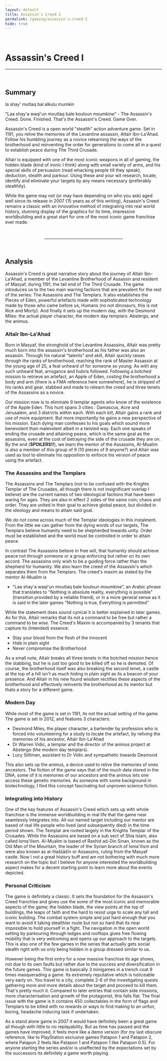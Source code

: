```yaml
---
layout: default
title: Assassin's Creed I
permalink: /gaming/assassin's-creed-I
hide: true
---
```

<p><br></p>

Assassin's Creed I
=========

<hr style="height:2px;border-width:0;color:gray;background-color:gray">

<br>

**Summary**
--------
la shay' mutlaq bal alkulu mumkin

"Laa shay'a waqi'un moutlaq bale kouloun moumkine" - The Assassin's Creed. Done. Finished. That's the Assassin's Creed. Game Over.

Assassin's Creed is a open world "stealth" action adventure game. Set in 1191, you relive the memories of the Levantine assassin,  Altaïr Ibn-La'Ahad. Follow his humbling journey as a novice relearning the ways of the brotherhood and reinventing the order for generations to come all in a quest to establish peace during The Third Crusade.

Altaïr is equipped with one of the most iconic weapons in all of gaming, the hidden blade (kind of ironic I think) along with small variety of arms, and his special skills of persuasion (read whacking people till they speak), deduction, stealth and parkour. Using these and your wit research, locate, identify and eliminate your targets by any means necessary (preferably stealthily).

While the game may not (or may have depending on who you ask) aged well since its release in 2007 (15 years as of this writing), Assassin's Creed remains a classic with an innovative method of integrating into real world history, stunning display of the graphics for its time, impressive worldbuilding and a great start for one of the most iconic game franchise ever made.

<br>

<hr style="width:50%; margin-left:25%">

<br>


**Analysis**
---------

Assassin's Creed is great narrative story about the journey of Altaïr Ibn-La'Ahad, a member of the Levantine Brotherhood of Assassin and resident of Masyaf, during 1191, the tail end of The Third Crusade. The game introduces us to the two main warring factions that are prevalent for the rest of the series: The Assassins and The Templars. It also establishes the Pieces of Eden, powerful artefacts made with sophisticated technology made by those who came before us, Humans (no not dinosaurs, this is not Rick and Morty). And finally it sets up the modern day, with the Desmond Miles: the actual player character, the modern day templars: Abstergo, and the animus.


### Altaïr Ibn-La'Ahad

Born in Masyaf, the stronghold of the Levantine Assassins, Altaïr was pretty much born into the assassin's brotherhood as his father was also an assassin. Through his natural "talents" and skill, Altaïr quickly raises through the ranks of brotherhood, reaching the rank of Master Assassin at the young age of 25, a feat unheard of for someone so young. As with any such unheard feat, arrogance and hubris followed. Following a botched mission to retrieve an artefact, an Apple of Eden, costing the brotherhood a body and arm (there is a FMA reference here somewhere), he is stripped of his ranks and gear, stabbed and made to relearn the creed and three tenets of the Assassins as a novice.

Our mission now is to eliminate 9 templar agents who know of the existence of the Apple Eden. This hunt spans 3 cities : Damascus, Acre and Jerusalem, and 3 districts within each. With each kill, Altaïr gains a rank and use of more equipment. But more importantly he gains a new perspective of his mission. Each dying man confesses to his goals which sound more benevolent than malevolent albeit in a twisted way. Each one speaks of ending the crusade and attaining peace, which is the same goal as the assassins, even at the cost of betraying the side of the crusade they are on. By the end (**SPOILERS!!**), we learn the mentor of the Assassins, Al-Mualim is also a member of this group of 9 (10 pieces of 9 anyone?) and Altaïr was used as tool to eliminate his opposition to enforce his version of peace using the artefact.


### The Assassins and the Templars

The Assassins and The Templars (not to be confused with the Knights Templar of The Crusades, all though there is not insignificant overlap I believe) are the current names of two ideological factions that have been waring for ages. They are also in effect 2 sides of the same coin; chaos and order. They are united in their goal to achieve global peace, but divided in the ideology and means to attain said goal.

We do not come across much of the Templar ideologies in this instalment. From the little we can gather from the dying words of our targets, The Templars believe humanity need to be shepherded towards unity. Order must be established and the world must be controlled in order to attain peace.

In contrast The Assassins believe in free will, that humanity should achieve peace not through someone or a group enforcing but rather on its own accord. The assassins only wish to be a guiding force rather than the shepherd for humanity. We also learn the creed of the Assassin's which separates them from the Templars. The creed's maxim as stated by the mentor Al-Mualim is
- "Laa shay'a waqi'un moutlaq bale kouloun moumkine", an Arabic phrase that translates to "Nothing is absolute reality, everything is possible" (transition provided by a reliable friend), or in a more general sense as it is said in the later games "Nothing is true, Everything is permitted"

While the statement does sound cynical it is better explained in later games. As for this, Altaïr remarks that its not a command to be free but rather a command to be wise. The Creed's Maxim is accompanied by 3 tenants that capture its (intended) essence:

- Stay your blood from the flesh of the innocent
- Hide in plain sight
- Never compromise the Brotherhood

As a small note, Altaïr breaks all three tenets in the botched mission hence the stabbing, but he is just too good to be killed off so he is demoted. Of course, the brotherhood itself was also breaking the second tenet, a castle at the top of a hill isn't as much hiding in plain sight as its a beacon of your presence. And Altaïr in his new found wisdom rectifies these aspects of the brotherhood and effectively reinvents the brotherhood as its mentor but thats a story for a different game.


### Modern Day

While most of the game is set in 1191, its not the actual setting of the game. The game is set in 2012, and features 3 characters:

- Desmond Miles, the player character, a bartender by profession who is forced into volunteering for a study to locate the artefact, by reliving the memories of his ancestor, Altaïr Ibn-La'Ahad
- Dr Warren Vidic, a templar and the director of the animus project at Abstergo (the modern day templars).
- Lucy Stillman, assistant to Dr Vidic and sympathetic towards Desmond

This also sets up the animus, a device used to relive the memories of ones ancestors. The fiction of the game says that of the much data stored in the DNA, some of it is memories of our ancestors and the animus lets one access these genetic memories. As someone with some background in biotechnology, I find this concept fascinating but unproven science fiction.


### Integrating into History

One of the key features of Assassin's Creed which sets up with whole franchise is the immense worldbuilding in real life that the game near seamlessly integrates into. All our named target including our mentor are based of real life people who lived (and subsequently died) in the time period shown. The Templar are rooted largely in the Knights Templar of the Crusades. While the Assassins are based on a sub sect of Shia Islam, also called Isma'ilism. Al-Mualim is based of Rashid ad-Din Sinan, known as the Old Man of the Mountain, the leader of the Syrian branch of Isma'ilism and were also known as al-Ḥaššāšīn or Assassins, ruling from the Masyaf castle. Now I not a great history buff and am not bothering with much more research on the topic but I believe for anyone interested the worldbuilding aspect makes for a decent starting point to learn more about the events depicted.


### Personal Criticism

The game is definitely a classic. It sets the foundation for the Assassin's Creed franchise and gives use the some of the most iconic and memorable aspects of the game; the hidden blade, the view points at the top of buildings, the leaps of faith and the hard to resist urge to scale any tall and iconic building. The combat system simple and just hard enough that you want to avoid it taking stealthier route but not so hard that its near impossible to hold yourself in a fight. The navigation in the open world setting by parkouring through ledges and rooftops gives free flowing mobility that is very welcoming and opens up our approach to the targets. This is also one of the few games in the series that actually gets social stealth right with us only being hidden in a group dressed similar to us.

However being the first entry for a now massive franchise its age shows, not due to its own faults but rather due to the success and diversification in the future games. This game is basically 3 minigames in a trench coat 9 times masquerading a game. Its extremely reputative which is noticeable very early on. You travel to a city, complete 2-6 of the investigating quests gathering more and more details about the target and proceed to kill them. That's pretty much it. Compared to later entries that contain side missions, more characterisation and growth of the protagonist, this falls flat. The final issue with the game is it contains 450 collectables in the form of flags and Templars to be killed with no rewards or ways to find making to an unfun, boring, headache inducing task if undertaken.

As a stand alone game in 2007 it would have definitely been a great game all though with little to no replayability. But as time has passed and the games have improved, it feels more like a demo version (for my last obscure reference, like to PlayStation exclusive games Patapon 1 and Patapon 2, where Patapon 2 feels like Patapon 1 and Patapon 1 like Patapon 0.5). For anyone starting the series and/or is unaffected by the expectations set by the successors its definitely a game worth playing.
